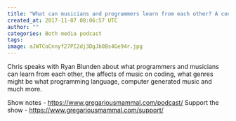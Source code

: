 ```yaml
---
title: "What can musicians and programmers learn from each other? A conversation with Ryan Blunden"
created_at: 2017-11-07 08:06:57 UTC
author: ""
categories: Both media podcast
tags: 
image: aJWTCoCnnyf27PI2dj3DgJb0Bs4Ge94r.jpg
---
```

Chris speaks with Ryan Blunden about what programmers and musicians can learn from each other, the affects of music on coding, what genres might be what programming language, computer generated music and much more.

Show notes - https://www.gregariousmammal.com/podcast/
Support the show - https://www.gregariousmammal.com/support/